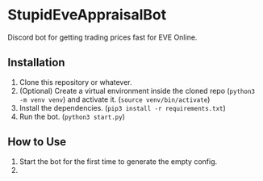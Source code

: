 # StupidEveAppraisalBot
Discord bot for getting trading prices fast for EVE Online.

## Installation
1) Clone this repository or whatever.
2) (Optional) Create a virtual environment inside the cloned repo (`python3 -m venv venv`) and activate it. 
(`source venv/bin/activate`)
3) Install the dependencies. (`pip3 install -r requirements.txt`)
4) Run the bot. (`python3 start.py`)


## How to Use
1) Start the bot for the first time to generate the empty config.
2) 

